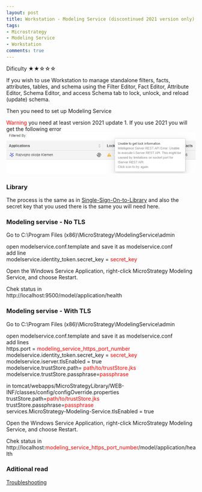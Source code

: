 ```yaml
---
layout: post
title: Workstation - Modeling Service (discontinued 2021 version only)
tags:
- Microstrategy
- Modeling Service
- Workstation
comments: true
---
```

Dificulty ★★☆☆☆


If you wish to use Workstation to manage standalone filters, facts, attributes, tables, and schema using the Filter Editor, Fact Editor, Attribute Editor, Schema Editor, and access Schema tab to lock, unlock, and reload (update) schema.

Then you need to set up Modeling Service

<font color='red'>Warning</font> you need at least version 2021 update 1. If you use 2021 you will get the following error
![2021](/img/20210518_0004/version2021.png)

### Library
The process is the same as in [Single-Sign-On-to-Library](https://kl82slo.github.io/2021/05/16/0003-MicroStrategy-Single-Sign-On-to-Library-with-Trusted-Authentication.html)
and also the secret key that you used there is the same you will need here.

### Modeling servise - No TLS
Go to C:\Program Files (x86)\MicroStrategy\ModelingService\admin

open modelservice.conf.template and save it as modelservice.conf <br />
add line <br />
modelservice.identity_token.secret_key = <font color='red'>secret_key</font>

Open the Windows Service Application, right-click MicroStrategy Modeling Service, and choose Restart.

Chek status in <br />
http://localhost:9500/model/application/health

### Modeling servise - With TLS
Go to C:\Program Files (x86)\MicroStrategy\ModelingService\admin

open modelservice.conf.template and save it as modelservice.conf <br />
add lines <br />
https.port = <font color='red'>modeling_service_https_port_number</font> <br />
modelservice.identity_token.secret_key = <font color='red'>secret_key</font> <br />
modelservice.iserver.tlsEnabled = true <br />
modelservice.trustStore.path= <font color='red'>path/to/trustStore.jks</font> <br />
modelservice.trustStore.passphrase=<font color='red'>passphrase</font>

in tomcat/webapps/MicroStrategyLibrary/WEB-INF/classes/config/configOverride.properties <br />
trustStore.path=<font color='red'>path/to/trustStore.jks</font> <br />
trustStore.passphrase=<font color='red'>passphrase</font> <br />
services.MicroStrategy-Modeling-Service.tlsEnabled = true <br />

Open the Windows Service Application, right-click MicroStrategy Modeling Service, and choose Restart.

Chek status in <br />
http://localhost:<font color='red'>modeling_service_https_port_number</font>/model/application/health

### Aditional read
[Troubleshooting](https://www2.microstrategy.com/producthelp/Current/InstallConfig/en-us/Content/modeling_service_troubleshooting.htm)

